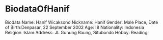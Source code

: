 # BiodataOfHanif
Biodata
Name: Hanif Wicaksono
Nickname: Hanif
Gender: Male 
Place, Date of Birth:Denpasar, 22 September 2002
Age: !8
Nationality: Indonesia
Religion: Islam
Address: Jl. Gunung Raung, Situbondo
Hobby: Reading
